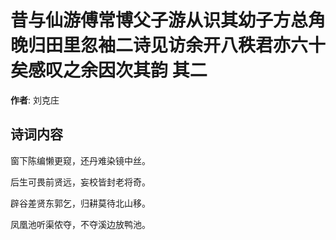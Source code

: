 # 昔与仙游傅常博父子游从识其幼子方总角晚归田里忽袖二诗见访余开八秩君亦六十矣感叹之余因次其韵  其二

**作者**: 刘克庄

## 诗词内容

窗下陈编懒更窥，还丹难染镜中丝。

后生可畏前贤远，妄校皆封老将奇。

辟谷差贤东郭乞，归耕莫待北山移。

凤凰池听渠侬夺，不夺溪边放鸭池。

